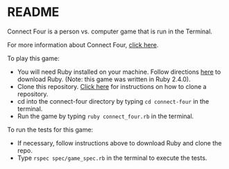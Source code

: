 # README

Connect Four is a person vs. computer game that is run in the Terminal.

For more information about Connect Four, [click here](https://en.wikipedia.org/wiki/Connect_Four).

To play this game:

* You will need Ruby installed on your machine. Follow directions [here](https://www.ruby-lang.org/en/downloads/) to download Ruby. (Note: this game was written in Ruby 2.4.0).
* Clone this repository. [Click here](https://help.github.com/articles/cloning-a-repository/) for instructions on how to clone a repository.
* cd into the connect-four directory by typing `cd connect-four` in the terminal.
* Run the game by typing `ruby connect_four.rb` in the terminal.

To run the tests for this game:
* If necessary, follow instructions above to download Ruby and clone the repo.
* Type `rspec spec/game_spec.rb` in the terminal to execute the tests.
